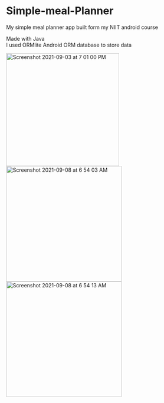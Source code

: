 # Simple-meal-Planner
My simple meal planner app built form my NIIT android course<br>

Made with Java<br>
I used ORMlite Android ORM database to store data<br>


<img width="306" alt="Screenshot 2021-09-03 at 7 01 00 PM" src="https://user-images.githubusercontent.com/18511990/132454422-f8405327-bf0b-4d1a-99d1-ef6eed3fed76.png">
<br>
<img width="313" alt="Screenshot 2021-09-08 at 6 54 03 AM" src="https://user-images.githubusercontent.com/18511990/132454547-5680a983-c398-4522-9d1a-ea808728953a.png">
<br>
<img width="313" alt="Screenshot 2021-09-08 at 6 54 13 AM" src="https://user-images.githubusercontent.com/18511990/132454588-fa404bc9-7dba-4ab1-be2a-0fdfd9cfb666.png">










